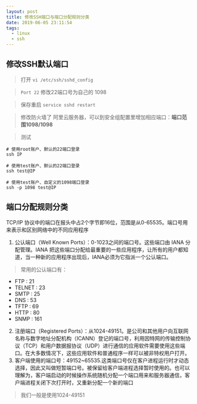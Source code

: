 ```yaml
---
layout: post
title: 修改SSH端口与端口分配规则分类
date: 2019-06-05 23:11:54
tags:
  - linux
  - ssh
---
```


## 修改SSH默认端口
> 打开 `vi /etc/ssh/sshd_config`

> `Port 22` 修改22端口号为自己的 1098

> 保存重启 `service sshd restart`

> 修改防火墙了 阿里云服务器，可以到安全组配置里增加相应端口：**端口范围1098/1098**

> 测试

```
# 使用root账户、默认的22端口登录
ssh IP

# 使用test账户、默认的22端口登录
ssh test@IP

# 使用test账户、自定义的1098端口登录
ssh -p 1098 test@IP
```

## 端口分配规则分类

TCP/IP 协议中的端口在报头中占2个字节即16位，范围是从0-65535。端口号用来表示和区别网络中的不同应用程序 

1. 公认端口（Well Known Ports）：0-1023之间的端口号。这些端口由 IANA 分配管理。IANA 把这些端口分配给最重要的一些应用程序，让所有的用户都知道，当一种新的应用程序出现后，IANA必须为它指派一个公认端口。

> 常用的公认端口有： 
* FTP : 21 
* TELNET : 23 
* SMTP : 25 
* DNS : 53 
* TFTP : 69 
* HTTP : 80 
* SNMP : 161 

2. 注册端口（Registered Ports）：从1024-49151。是公司和其他用户向互联网名称与数字地址分配机构（ICANN）登记的端口号，利用因特网的传输控制协议（TCP）和用户数据报协议（UDP）进行通信的应用软件需要使用这些端口。在大多数情况下，这些应用软件和普通程序一样可以被非特权用户打开。 
3. 客户端使用的端口号：49152~65535.这类端口号仅在客户进程运行时才动态选择，因此又叫做短暂端口号。被保留给客户端进程选择暂时使用的。也可以理解为，客户端启动的时候操作系统随机分配一个端口用来和服务器通信，客户端进程关闭下次打开时，又重新分配一个新的端口

> 我们一般是使用1024-49151







